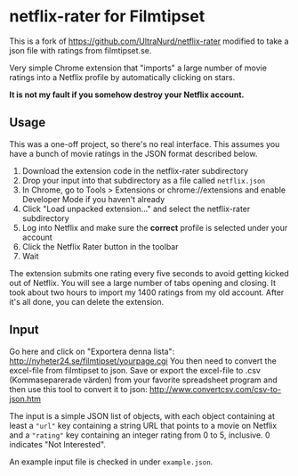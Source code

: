 netflix-rater for Filmtipset
============================

This is a fork of https://github.com/UltraNurd/netflix-rater modified to take a json file with ratings from filmtipset.se.

Very simple Chrome extension that "imports" a large number of movie ratings into a Netflix profile by automatically clicking on stars.

**It is not my fault if you somehow destroy your Netflix account.**

Usage
-----

This was a one-off project, so there's no real interface. This assumes you have a bunch of movie ratings in the JSON format described below.

1. Download the extension code in the netflix-rater subdirectory
2. Drop your input into that subdirectory as a file called `netflix.json`
3. In Chrome, go to Tools > Extensions or chrome://extensions and enable Developer Mode if you haven't already
4. Click "Load unpacked extension..." and select the netflix-rater subdirectory
5. Log into Netflix and make sure the **correct** profile is selected under your account
6. Click the Netflix Rater button in the toolbar
7. Wait

The extension submits one rating every five seconds to avoid getting kicked out of Netflix. You will see a large number of tabs opening and closing. It took about two hours to import my 1400 ratings from my old account. After it's all done, you can delete the extension.

Input
-----

Go here and click on "Exportera denna lista": http://nyheter24.se/filmtipset/yourpage.cgi
You then need to convert the excel-file from filmtipset to json. Save or export the excel-file to .csv (Kommaseparerade värden) from your favorite spreadsheet program and then use this tool to convert it to json: http://www.convertcsv.com/csv-to-json.htm

The input is a simple JSON list of objects, with each object containing at least a `"url"` key containing a string URL that points to a movie on Netflix and a `"rating"` key containing an integer rating from 0 to 5, inclusive. 0 indicates "Not Interested".

An example input file is checked in under `example.json`.
